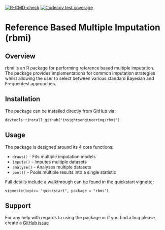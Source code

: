 <!-- badges: start -->
[![R-CMD-check](https://github.com/insightsengineering/rbmi/workflows/R-CMD-check/badge.svg)](https://github.com/insightsengineering/rbmi/actions)
[![Codecov test coverage](https://codecov.io/gh/insightsengineering/rbmi/branch/master/graph/badge.svg)](https://codecov.io/gh/insightsengineering/rbmi?branch=master)
<!-- badges: end -->


# Reference Based Multiple Imputation (rbmi)


## Overview

rbmi is an R package for performing reference based multiple imputation. The package
provides implementations for common imputation strategies whilst allowing the user to 
select between various standard Bayesian and Frequentest approaches.

## Installation

The package can be installed directly from GitHub via:

```
devtools::install_github("insightsengineering/rbmi")
```

## Usage

The package is designed around its 4 core functions:

- `draws()` - Fits multiple imputation models
- `impute()` - Imputes multiple datasets
- `analyse()` - Analyses multiple datasets
- `pool()` - Pools multiple results into a single statistic

Full details include a walkthrough can be found in the quickstart vignette:

```
vignette(topic= "quickstart", package = "rbmi")
```

## Support

For any help with regards to using the package or if you find a bug please create a [GitHub issue](https://github.com/insightsengineering/rbmi/issues)
 
